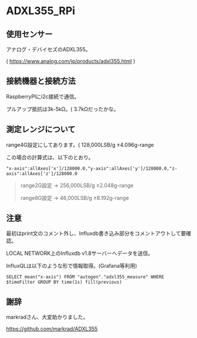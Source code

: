 # ADXL355_RPi

## 使用センサー
アナログ・デバイセズのADXL355。

( https://www.analog.com/jp/products/adxl355.html )

## 接続機器と接続方法
RaspberryPIにi2c接続で通信。

プルアップ抵抗は3k-5kΩ。( 3.7kΩだったかな。

## 測定レンジについて
range4G設定にしてあります。( 128,000LSB/g ±4.096g-range

この場合の計算式は、以下のとおり。

```
"x-axis":allAxes['x']/128000.0,"y-axis":allAxes['y']/128000.0,"z-axis":allAxes['z']/128000.0
```
>range2G設定 -> 256,000LSB/g ±2.048g-range
>
>range8G設定 ->  46,000LSB/g ±8.192g-range

## 注意
最初はprint文のコメント外し、Influxdb書き込み部分をコメントアウトして要確認。

LOCAL NETWORK上のInfluxdb v1.8サーバーへデータを送信。

InfluxQLは以下のような形で情報取得。(Grafana等利用)
```
SELECT mean("x-axis") FROM "autogen"."adxl355_measure" WHERE $timeFilter GROUP BY time(1s) fill(previous)
```

## 謝辞
markradさん、大変助かりました。

https://github.com/markrad/ADXL355
